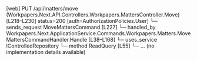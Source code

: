 [web] PUT /api/matters/move  (Workpapers.Next.API.Controllers.Workpapers.MattersController.Move)  [L218–L230] status=200 [auth=AuthorizationPolicies.User]
  └─ sends_request MoveMattersCommand [L227]
    └─ handled_by Workpapers.Next.ApplicationService.Commands.Workpapers.Matters.MoveMattersCommandHandler.Handle [L38–L168]
      └─ uses_service IControlledRepository<Matter>
        └─ method ReadQuery [L55]
          └─ ... (no implementation details available)

